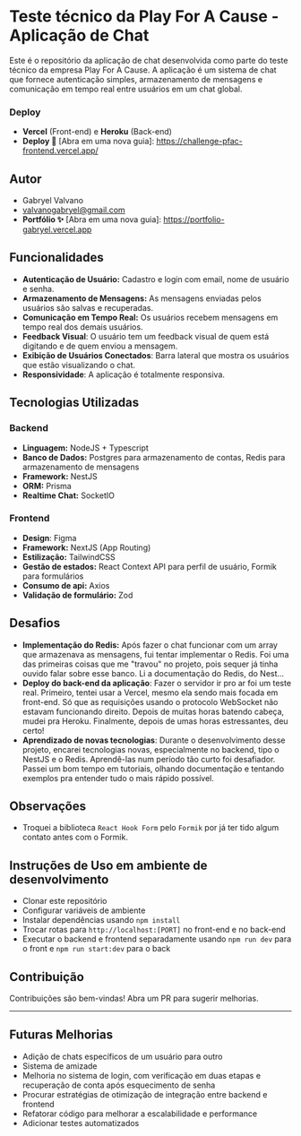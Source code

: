 # Teste técnico da Play For A Cause - Aplicação de Chat

Este é o repositório da aplicação de chat desenvolvida como parte do teste técnico da empresa Play For A Cause. A aplicação é um sistema de chat que fornece autenticação simples, armazenamento de mensagens e comunicação em tempo real entre usuários em um chat global.

### Deploy
- **Vercel** (Front-end) e **Heroku** (Back-end)
- **Deploy 🚀** [Abra em uma nova guia]:  https://challenge-pfac-frontend.vercel.app/

## Autor
- Gabryel Valvano
- valvanogabryel@gmail.com
- **Portfólio ✨** [Abra em uma nova guia]: https://portfolio-gabryel.vercel.app

## Funcionalidades
- **Autenticação de Usuário:** Cadastro e login com email, nome de usuário e senha.
- **Armazenamento de Mensagens:** As mensagens enviadas pelos usuários são salvas e recuperadas.
- **Comunicação em Tempo Real:** Os usuários recebem mensagens em tempo real dos demais usuários.
- **Feedback Visual**: O usuário tem um feedback visual de quem está digitando e de quem enviou a mensagem.
- **Exibição de Usuários Conectados**: Barra lateral que mostra os usuários que estão visualizando o chat.
- **Responsividade**: A aplicação é totalmente responsiva.

## Tecnologias Utilizadas

### Backend
- **Linguagem:** NodeJS + Typescript
- **Banco de Dados:** Postgres para armazenamento de contas, Redis para armazenamento de mensagens
- **Framework:** NestJS
- **ORM:** Prisma
- **Realtime Chat:** SocketIO

### Frontend
- **Design**: Figma
- **Framework:** NextJS (App Routing)
- **Estilização:** TailwindCSS
- **Gestão de estados:** React Context API para perfil de usuário, Formik para formulários
- **Consumo de api:** Axios
- **Validação de formulário:** Zod

## Desafios
- **Implementação do Redis:** Após fazer o chat funcionar com um array que armazenava as mensagens, fui tentar implementar o Redis. Foi uma das primeiras coisas que me "travou" no projeto, pois sequer já tinha ouvido falar sobre esse banco. Li a documentação do Redis, do Nest...
- **Deploy do back-end da aplicação**: Fazer o servidor ir pro ar foi um teste real. Primeiro, tentei usar a Vercel, mesmo ela sendo mais focada em front-end. Só que as requisições usando o protocolo WebSocket não estavam funcionando direito. Depois de muitas horas batendo cabeça, mudei pra Heroku. Finalmente, depois de umas horas estressantes, deu certo!
- **Aprendizado de novas tecnologias**: Durante o desenvolvimento desse projeto, encarei tecnologias novas, especialmente no backend, tipo o NestJS e o Redis. Aprendê-las num período tão curto foi desafiador. Passei um bom tempo em tutoriais, olhando documentação e tentando exemplos pra entender tudo o mais rápido possível.

## Observações
- Troquei a biblioteca `React Hook Form` pelo `Formik` por já ter tido algum contato antes com o Formik.

## Instruções de Uso em ambiente de desenvolvimento
- Clonar este repositório
- Configurar variáveis de ambiente
- Instalar dependências usando `npm install`
- Trocar rotas para `http://localhost:[PORT]` no front-end e no back-end
- Executar o backend e frontend separadamente usando `npm run dev` para o front e `npm run start:dev` para o back 

## Contribuição
Contribuições são bem-vindas! Abra um PR para sugerir melhorias.


---

## Futuras Melhorias
- Adição de chats específicos de um usuário para outro
- Sistema de amizade
- Melhoria no sistema de login, com verificação em duas etapas e recuperação de conta após esquecimento de senha   
- Procurar estratégias de otimização de integração entre backend e frontend
- Refatorar código para melhorar a escalabilidade e performance
- Adicionar testes automatizados
